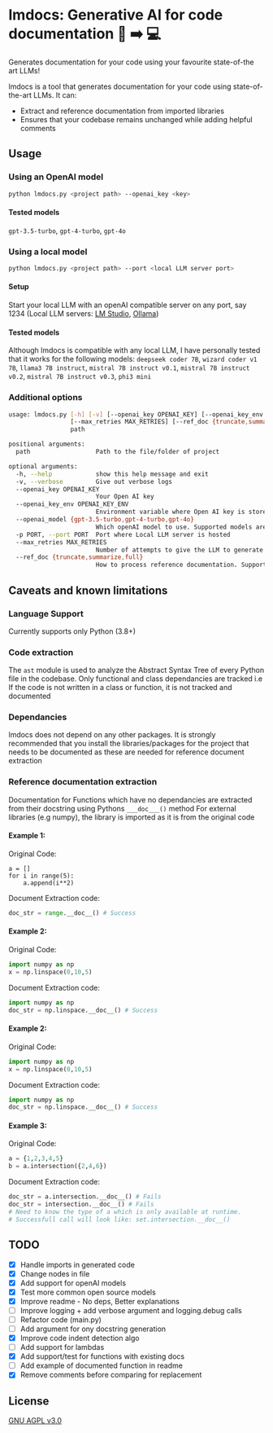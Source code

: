 # lmdocs: Generative AI for code documentation :brain: :arrow_right: :computer:
Generates documentation for your code using your favourite state-of-the art LLMs!

lmdocs is a tool that generates documentation for your code using state-of-the-art LLMs. It can: 
* Extract and reference documentation from imported libraries
* Ensures that your codebase remains unchanged while adding helpful comments

## Usage
### Using an OpenAI model
```bash
python lmdocs.py <project path> --openai_key <key> 
```

#### Tested models
`gpt-3.5-turbo`, `gpt-4-turbo`, `gpt-4o`

### Using a local model
```bash
python lmdocs.py <project path> --port <local LLM server port>
```

#### Setup
Start your local LLM with an openAI compatible server on any port, say 1234 (Local LLM servers: [LM Studio](https://lmstudio.ai/docs/local-server), [Ollama](https://github.com/ollama/ollama/blob/main/docs/api.md#generate-a-chat-completion))

#### Tested models
Although lmdocs is compatible with any local LLM, I have personally tested that it works for the following models: 
`deepseek coder 7B`, `wizard coder v1 7B`, `llama3 7B instruct`, `mistral 7B instruct v0.1`, `mistral 7B instruct v0.2`, `mistral 7B instruct v0.3`, `phi3 mini`

### Additional options
```bash
usage: lmdocs.py [-h] [-v] [--openai_key OPENAI_KEY] [--openai_key_env OPENAI_KEY_ENV] [--openai_model {gpt-3.5-turbo,gpt-4-turbo,gpt-4o}] [-p PORT]
                 [--max_retries MAX_RETRIES] [--ref_doc {truncate,summarize,full}]
                 path

positional arguments:
  path                  Path to the file/folder of project

optional arguments:
  -h, --help            show this help message and exit
  -v, --verbose         Give out verbose logs
  --openai_key OPENAI_KEY
                        Your Open AI key
  --openai_key_env OPENAI_KEY_ENV
                        Environment variable where Open AI key is stored
  --openai_model {gpt-3.5-turbo,gpt-4-turbo,gpt-4o}
                        Which openAI model to use. Supported models are [gpt-3.5-turbo, gpt-4-turbo, gpt-4o]. gpt-3.5-turbo is used by default
  -p PORT, --port PORT  Port where Local LLM server is hosted
  --max_retries MAX_RETRIES
                        Number of attempts to give the LLM to generate the documentation for each function
  --ref_doc {truncate,summarize,full}
                        How to process reference documentation. Supported choices are: [truncate / summarize / full]
```

## Caveats and known limitations

### Language Support
Currently supports only Python (3.8+)

### Code extraction
The `ast` module is used to analyze the Abstract Syntax Tree of every Python file in the codebase. 
Only functional and class dependancies are tracked i.e If the code is not written in a class or function, it is not tracked and documented

### Dependancies
lmdocs does not depend on any other packages.
It is strongly recommended that you install the libraries/packages for the project that needs to be documented as these are needed for reference document extraction

### Reference documentation extraction

Documentation for Functions which have no dependancies are extracted from their docstring using Pythons `___doc___()` method
For external libraries (e.g numpy), the library is imported as it is from the original code

#### Example 1:
Original Code:
```
a = []
for i in range(5):
    a.append(i**2)
```

Document Extraction code:
```python
doc_str = range.__doc__() # Success
```

#### Example 2: 
Original Code:
```python
import numpy as np
x = np.linspace(0,10,5)
```

Document Extraction code:
```python
import numpy as np
doc_str = np.linspace.__doc__() # Success
``` 

#### Example 2: 
Original Code:
```python
import numpy as np
x = np.linspace(0,10,5)
```

Document Extraction code:
```python
import numpy as np
doc_str = np.linspace.__doc__() # Success
```

#### Example 3: 
Original Code:
```python
a = {1,2,3,4,5}
b = a.intersection({2,4,6})
```

Document Extraction code:
```python
doc_str = a.intersection.__doc__() # Fails
doc_str = intersection.__doc__() # Fails
# Need to know the type of a which is only available at runtime.
# Successfull call will look like: set.intersection.__doc__()
```

## TODO

- [x] Handle imports in generated code
- [x] Change nodes in file
- [x] Add support for openAI models
- [x] Test more common open source models
- [x] Improve readme - No deps, Better explanations
- [ ] Improve logging + add verbose argument and logging.debug calls
- [ ] Refactor code (main.py)
- [ ] Add argument for ony docstring generation
- [x] Improve code indent detection algo
- [ ] Add support for lambdas
- [x] Add support/test for functions with existing docs
- [ ] Add example of documented function in readme
- [x] Remove comments before comparing for replacement

## License 
[GNU AGPL v3.0](https://www.gnu.org/licenses/agpl-3.0.en.html)
